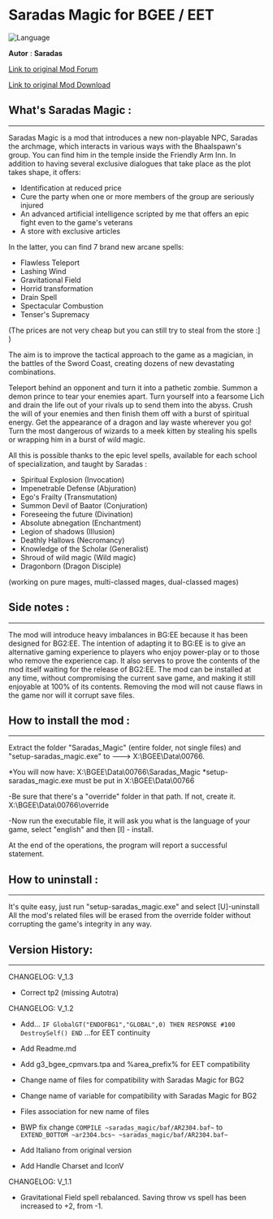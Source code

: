 # Saradas Magic for BGEE / EET

![Language](https://img.shields.io/static/v1?label=language&message=english%20%7C%20Italian%20%7C%20&color=informational)

**Autor** : **Saradas**

[Link to original Mod Forum](http://www.shsforums.net/topic/58028-mod-saradas-magic/)

[Link to original Mod Download](http://www.shsforums.net/files/file/1120-saradas-magic/)


## What's Saradas Magic :
------------------------

Saradas Magic is a mod that introduces a new non-playable NPC, Saradas the archmage, which interacts in various ways with the Bhaalspawn's group.
You can find him in the temple inside the Friendly Arm Inn.
In addition to having several exclusive dialogues that take place as the plot takes shape, it offers:

- Identification at reduced price
- Cure the party when one or more members of the group are seriously injured
- An advanced artificial intelligence scripted by me that offers an epic fight even to the game's veterans
- A store with exclusive articles

In the latter, you can find 7 brand new arcane spells:

- Flawless Teleport
- Lashing Wind
- Gravitational Field
- Horrid transformation
- Drain Spell
- Spectacular Combustion
- Tenser's Supremacy

(The prices are not very cheap but you can still try to steal from the store :]  )


The aim is to improve the tactical approach to the game as a magician, in the battles of the Sword Coast, creating dozens of new
devastating combinations.

Teleport behind an opponent and turn it into a pathetic zombie.
Summon a demon prince to tear your enemies apart.
Turn yourself into a fearsome Lich and drain the life out of your rivals up to send them into the abyss.
Crush the will of your enemies and then finish them off with a burst of spiritual energy.
Get the appearance of a dragon and lay waste wherever you go!
Turn the most dangerous of wizards to a meek kitten by stealing his spells or wrapping him in a burst of wild magic.



All this is possible thanks to the epic level spells, available for each school of specialization, and taught by Saradas :

- Spiritual Explosion (Invocation)
- Impenetrable Defense (Abjuration)
- Ego's Frailty (Transmutation)
- Summon Devil of Baator (Conjuration)
- Foreseeing the future (Divination)
- Absolute abnegation (Enchantment)
- Legion of shadows (Illusion)
- Deathly Hallows (Necromancy)
- Knowledge of the Scholar (Generalist)
- Shroud of wild magic (Wild magic)
- Dragonborn (Dragon Disciple)

(working on pure mages, multi-classed mages, dual-classed mages)


## Side notes :
---------------------

The mod will introduce heavy imbalances in BG:EE because it has been designed for BG2:EE.
The intention of adapting it to BG:EE is to give an alternative gaming experience to players who enjoy power-play or to those who remove
the experience cap.
It also serves to prove the contents of the mod itself waiting for the release of BG2:EE.
The mod can be installed at any time, without compromising the current save game, and making it still enjoyable at 100% of its contents.
Removing the mod will not cause flaws in the game nor will it corrupt save files.


## How to install the mod :
----------------------------

Extract the folder "Saradas_Magic" (entire folder, not single files) and "setup-saradas_magic.exe" to --->  X:\BGEE\Data\00766.
 
 *You will now have:  X:\BGEE\Data\00766\Saradas_Magic
 *setup-saradas_magic.exe  must be put in  X:\BGEE\Data\00766

-Be sure that there's a "override" folder in that path. If not, create it.   X:\BGEE\Data\00766\override

-Now run the executable file, it will ask you what is the language of your game, select "english" and then [I] - install.
                                                                                                            

At the end of the operations, the program will report a successful statement.


## How to uninstall :
---------------------

It's quite easy, just run "setup-saradas_magic.exe" and select [U]-uninstall
All the mod's related files will be erased from the override folder without corrupting the game's integrity in any way.


## Version History:
----------------

CHANGELOG: V_1.3

* Correct tp2 (missing Autotra)


CHANGELOG: V_1.2

* Add...
`IF
  GlobalGT("ENDOFBG1","GLOBAL",0)
THEN
  RESPONSE #100
    DestroySelf()
END`
...for EET continuity

* Add Readme.md

* Add g3_bgee_cpmvars.tpa and %area_prefix% for EET compatibility

* Change name of files for compatibility with Saradas Magic for BG2

* Change name of variable for compatibility with Saradas Magic for BG2

* Files association for new name of files

* BWP fix change `COMPILE ~saradas_magic/baf/AR2304.baf~` to `EXTEND_BOTTOM ~ar2304.bcs~ ~saradas_magic/baf/AR2304.baf~`

* Add Italiano from original version

* Add Handle Charset and IconV

CHANGELOG: V_1.1

* Gravitational Field spell rebalanced. Saving throw vs spell has been increased to +2, from -1.